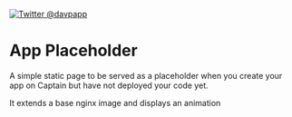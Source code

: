 [![Twitter @davpapp](https://img.shields.io/badge/Follow-%40davpapp-blue?logo=twitter)](https://twitter.com/davpapp)

# App Placeholder

A simple static page to be served as a placeholder when you create your app on Captain but have not deployed your code yet.

It extends a base nginx image and displays an animation
